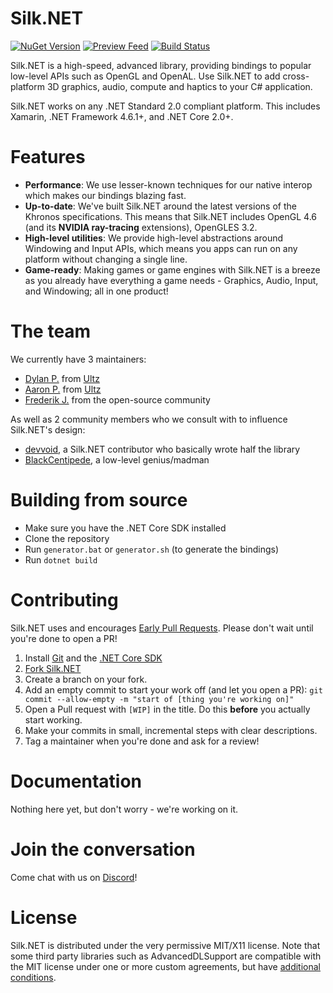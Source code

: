 # Silk.NET
[![NuGet Version](https://img.shields.io/nuget/v/Silk.NET.OpenGL)](https://nuget.org/packages?q=Silk.NET) [![Preview Feed](https://img.shields.io/badge/nuget-experimental%20feed-yellow)](https://dev.azure.com/UltzLimited/Silk.NET/_packaging?_a=feed&feed=Experimental) [![Build Status](https://dev.azure.com/UltzLimited/Silk.NET/_apis/build/status/Ultz.Silk.NET?branchName=master)](https://dev.azure.com/UltzLimited/Silk.NET/_build/latest?definitionId=2&branchName=master)

Silk.NET is a high-speed, advanced library, providing bindings to popular low-level APIs such as OpenGL and OpenAL. Use Silk.NET to add cross-platform 3D graphics, audio, compute and haptics to your C# application.

Silk.NET works on any .NET Standard 2.0 compliant platform. This includes Xamarin, .NET Framework 4.6.1+, and .NET Core 2.0+.

# Features
- **Performance**: We use lesser-known techniques for our native interop which makes our bindings blazing fast.
- **Up-to-date**: We've built Silk.NET around the latest versions of the Khronos specifications. This means that Silk.NET includes OpenGL 4.6 (and its **NVIDIA ray-tracing** extensions), OpenGLES 3.2.
- **High-level utilities**: We provide high-level abstractions around Windowing and Input APIs, which means you apps can run on any platform without changing a single line.
- **Game-ready**: Making games or game engines with Silk.NET is a breeze as you already have everything a game needs - Graphics, Audio, Input, and Windowing; all in one product!

# The team
We currently have 3 maintainers:
- [Dylan P.](https://github.com/Perksey) from [Ultz](https://github.com/Ultz)
- [Aaron P.](https://github.com/AzyIsCool) from [Ultz](https://github.com/Ultz)
- [Frederik J.](frederikja163) from the open-source community

As well as 2 community members who we consult with to influence Silk.NET's design:
- [devvoid](https://github.com/devvoid), a Silk.NET contributor who basically wrote half the library
- [BlackCentipede](https://github.com/BlackCentipede), a low-level genius/madman

# Building from source

- Make sure you have the .NET Core SDK installed
- Clone the repository
- Run `generator.bat` or `generator.sh` (to generate the bindings)
- Run `dotnet build`

# Contributing

Silk.NET uses and encourages [Early Pull Requests](https://medium.com/practical-blend/pull-request-first-f6bb667a9b6). Please don't wait until you're done to open a PR!

1. Install [Git](https://git-scm.com/downloads) and the [.NET Core SDK](https://www.microsoft.com/net/download)
1. [Fork Silk.NET](https://github.com/Ultz/Silk.NET/fork)
1. Create a branch on your fork.
1. Add an empty commit to start your work off (and let you open a PR): `git commit --allow-empty -m "start of [thing you're working on]"`
1. Open a Pull request with `[WIP]` in the title. Do this **before** you actually start working.
1. Make your commits in small, incremental steps with clear descriptions.
1. Tag a maintainer when you're done and ask for a review!

# Documentation

Nothing here yet, but don't worry - we're working on it.

# Join the conversation

Come chat with us on [Discord](https://discord.gg/DTHHXRt)!

# License
Silk.NET is distributed under the very permissive MIT/X11 license. Note that some third party libraries such as AdvancedDLSupport are compatible with the MIT license under one or more custom agreements, but have [additional conditions](https://github.com/Ultz/Silk.NET/blob/master/THIRD_PARTIES.md).
